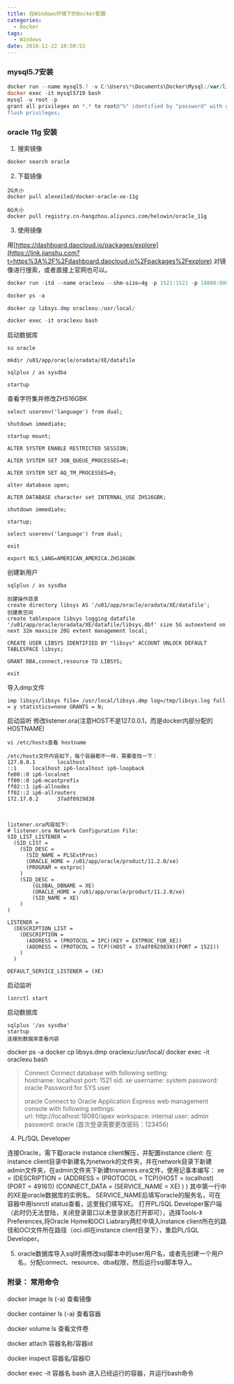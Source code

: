 ```yaml
---
title: 在Windows环境下的Docker配置
categories:
  - Docker
tags:
  - Windows
date: 2018-11-22 10:50:53
---
```


### mysql5.7安装
```powershell
docker run --name mysql5.7 -v C:\Users\*\Documents\Docker\Mysql:/var/lib/mysql -v C:\Users\*\Documents\Docker\MysqlConf:/etc/mysql/conf.d -p 3306:3306 -e MYSQL_ROOT_PASSWORD=123456 -d mysql:5.7
docker exec -it mysql5719 bash
mysql -u root -p
grant all privileges on *.* to root@"%" identified by "password" with grant option; 
flush privileges; 
```

### oracle 11g 安装

1. 搜索镜像

```powershell
docker search oracle
```

2. 下载镜像

````
2G大小
docker pull alexeiled/docker-oracle-xe-11g
````
```
6G大小
docker pull registry.cn-hangzhou.aliyuncs.com/helowin/oracle_11g
```
3. 使用镜像

用[https://dashboard.daocloud.io/packages/explore](https://link.jianshu.com?t=https%3A%2F%2Fdashboard.daocloud.io%2Fpackages%2Fexplore) 对镜像进行搜索，或者直接上官网也可以。

```powershell
docker run -itd --name oraclexu --shm-size=4g -p 1521:1521 -p 18080:8080 alexeiled/docker-oracle-xe-11g /bin/bash

docker ps -a

docker cp libsys.dmp oraclexu:/usr/local/

docker exec -it oraclexu bash

```
启动数据库

```
su oracle

mkdir /u01/app/oracle/oradata/XE/datafile

sqlplus / as sysdba 

startup

```
查看字符集并修改ZHS16GBK
```
select userenv('language') from dual;

shutdown immediate;

startup mount;

ALTER SYSTEM ENABLE RESTRICTED SESSION;

ALTER SYSTEM SET JOB_QUEUE_PROCESSES=0;

ALTER SYSTEM SET AQ_TM_PROCESSES=0;

alter database open;

ALTER DATABASE character set INTERNAL_USE ZHS16GBK;

shutdown immediate;

startup;

select userenv('language') from dual;

exit

export NLS_LANG=AMERICAN_AMERICA.ZHS16GBK
```
创建新用户

```
sqlplus / as sysdba 

创建操作目录
create directory libsys AS '/u01/app/oracle/oradata/XE/datafile';
创建表空间
create tablespace libsys logging datafile '/u01/app/oracle/oradata/XE/datafile/libsys.dbf' size 5G autoextend on next 32m maxsize 20G extent management local;

CREATE USER LIBSYS IDENTIFIED BY "libsys" ACCOUNT UNLOCK DEFAULT TABLESPACE libsys;

GRANT DBA,connect,resource TO LIBSYS;

exit
```
导入dmp文件
```
imp libsys/libsys file= /usr/local/libsys.dmp log=/tmp/libsys.log full = y statistics=none GRANTS = N;
```
启动监听
修改listener.ora(注意HOST不是127.0.0.1，而是docker内部分配的HOSTNAME)
```
vi /etc/hosts查看 hostname

/etc/hosts文件内容如下，每个容器都不一样，需要查找一下：
127.0.0.1       localhost
::1     localhost ip6-localhost ip6-loopback
fe00::0 ip6-localnet
ff00::0 ip6-mcastprefix
ff02::1 ip6-allnodes
ff02::2 ip6-allrouters
172.17.0.2      37adf0929838



listener.ora内容如下:
# listener.ora Network Configuration File:
SID_LIST_LISTENER =
  (SID_LIST =
    (SID_DESC =
      (SID_NAME = PLSExtProc)
      (ORACLE_HOME = /u01/app/oracle/product/11.2.0/xe)
      (PROGRAM = extproc)
    )
    (SID_DESC =
        (GLOBAL_DBNAME = XE)
        (ORACLE_HOME = /u01/app/oracle/product/11.2.0/xe)
        (SID_NAME = XE)
    )
)

LISTENER =
  (DESCRIPTION_LIST =
    (DESCRIPTION =
      (ADDRESS = (PROTOCOL = IPC)(KEY = EXTPROC_FOR_XE))
      (ADDRESS = (PROTOCOL = TCP)(HOST = 37adf0929838)(PORT = 1521))
    )
  )

DEFAULT_SERVICE_LISTENER = (XE)
```
启动监听
```
lsnrctl start

```
启动数据库
```
sqlplus '/as sysdba'
startup
连接到数据库查看内容
```

docker ps -a
docker cp libsys.dmp oraclexu:/usr/local/
docker exec -it oraclexu bash

> Connect 
> Connect database with following setting:  
> hostname: localhost 
> port: 1521
> sid: xe 
> username: system 
> password: oracle 
> Password for SYS user 
>
> oracle 
> Connect to Oracle Application Express web management console with following settings:  
> url: http://localhost:18080/apex 
> workspace: internal
> user: admin 
> password: oracle (首次登录需要更改密码：123456)

4. PL/SQL Developer

连接Oracle，需下载oracle instance client解压，并配置instance client:
   在instance client目录中新建名为network的文件夹，并在network目录下新建admin文件夹，在admin文件夹下新建tnsnames.ora文件，使用记事本编写：
   xe = 
   (DESCRIPTION = 
       (ADDRESS = (PROTOCOL = TCP)(HOST = localhost)(PORT = 49161)) 
       (CONNECT_DATA = 
         (SERVICE_NAME = XE) 
       ) 
   ) 
其中第一行中的XE是oracle数据库的实例名。
SERVICE_NAME后填写oracle的服务名，可在容器中用lsnrctl status查看，这里我们填写XE。
打开PL/SQL Developer客户端（此时仍无法登陆，关闭登录窗口以未登录状态打开即可），选择Tools-》Preferences,将Oracle Home和OCI Liabrary两栏中填入instance client所在的路径和OCI文件所在路径（oci.dll在instance client目录下），重启PL/SQL Developer。

5. oracle数据库导入sql时需修改sql脚本中的user用户名，或者先创建一个用户名，分配connect、resource、dba权限，然后运行sql脚本导入。

### 附录： 常用命令

docker image ls (-a)  查看镜像

docker container ls (-a)  查看容器

docker volume ls  查看文件卷

docker attach 容器名称/容器id

docker inspect 容器名/容器ID

docker exec -it 容器名 bash 进入已经运行的容器，并运行bash命令